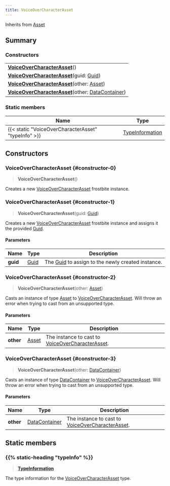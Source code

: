 ```yaml
---
title: VoiceOverCharacterAsset
---
```


Inherits from [Asset](/vext/ref/fb/asset)

## Summary

### Constructors

|  |
| --- |
| **[VoiceOverCharacterAsset](#constructor-0)**() |
| **[VoiceOverCharacterAsset](#constructor-1)**(guid: [Guid](/vext/ref/shared/type/guid)) |
| **[VoiceOverCharacterAsset](#constructor-2)**(other: [Asset](/vext/ref/fb/asset)) |
| **[VoiceOverCharacterAsset](#constructor-3)**(other: [DataContainer](/vext/ref/shared/type/datacontainer)) |

### Static members

| Name | Type |
| ---- | ---- |
| {{< static "VoiceOverCharacterAsset" "typeInfo" >}} | [TypeInformation](/vext/ref/shared/type/typeinformation) |

## Constructors

### VoiceOverCharacterAsset {#constructor-0}

> **VoiceOverCharacterAsset**()

Creates a new [VoiceOverCharacterAsset](/vext/ref/fb/voiceovercharacterasset) frostbite instance.

### VoiceOverCharacterAsset {#constructor-1}

> **VoiceOverCharacterAsset**(guid: [Guid](/vext/ref/shared/type/guid))

Creates a new [VoiceOverCharacterAsset](/vext/ref/fb/voiceovercharacterasset) frostbite instance and assigns it the provided [Guid](/vext/ref/shared/type/guid).

#### Parameters

| Name | Type | Description |
| ---- | ---- | ----------- |
| **guid** | [Guid](/vext/ref/shared/type/guid) | The [Guid](/vext/ref/shared/type/guid) to assign to the newly created instance. |

### VoiceOverCharacterAsset {#constructor-2}

> **VoiceOverCharacterAsset**(other: [Asset](/vext/ref/fb/asset))

Casts an instance of type [Asset](/vext/ref/fb/asset) to [VoiceOverCharacterAsset](/vext/ref/fb/voiceovercharacterasset). Will throw an error when trying to cast from an unsupported type.

#### Parameters

| Name | Type | Description |
| ---- | ---- | ----------- |
| **other** | [Asset](/vext/ref/fb/asset) | The instance to cast to [VoiceOverCharacterAsset](/vext/ref/fb/voiceovercharacterasset). |

### VoiceOverCharacterAsset {#constructor-3}

> **VoiceOverCharacterAsset**(other: [DataContainer](/vext/ref/shared/type/datacontainer))

Casts an instance of type [DataContainer](/vext/ref/shared/type/datacontainer) to [VoiceOverCharacterAsset](/vext/ref/fb/voiceovercharacterasset). Will throw an error when trying to cast from an unsupported type.

#### Parameters

| Name | Type | Description |
| ---- | ---- | ----------- |
| **other** | [DataContainer](/vext/ref/shared/type/datacontainer) | The instance to cast to [VoiceOverCharacterAsset](/vext/ref/fb/voiceovercharacterasset). |

## Static members

### {{% static-heading "typeInfo" %}}

> **[TypeInformation](/vext/ref/shared/type/typeinformation)**

The type information for the [VoiceOverCharacterAsset](/vext/ref/fb/voiceovercharacterasset) type.

